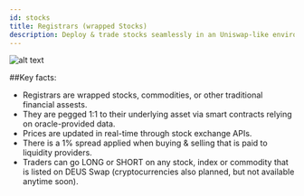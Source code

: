 ```yaml
---
id: stocks
title: Registrars (wrapped Stocks)
description: Deploy & trade stocks seamlessly in an Uniswap-like environment.
---
```


![alt text](https://i.ibb.co/v3bx1vm/wTSLA2.png "Logo Title Text 1")

##Key facts:

- Registrars are wrapped stocks, commodities, or other traditional financial assests.
- They are pegged 1:1 to their underlying asset via smart contracts relying on oracle-provided data.
- Prices are updated in real-time through stock exchange APIs.
- There is a 1% spread applied when buying & selling that is paid to liquidity providers.
- Traders can go LONG or SHORT on any stock, index or commodity that is listed on DEUS Swap (cryptocurrencies also planned, but not available anytime soon).  






